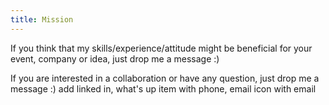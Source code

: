 ```yaml
---
title: Mission
---
```

If you think that my skills/experience/attitude might be beneficial for your event, company or idea, just drop me a message :)

If you are interested in a collaboration or have any question, just drop me a message :) add linked in, what's up item with phone, email icon with email
